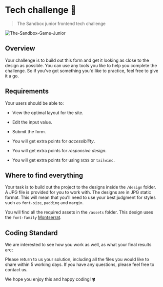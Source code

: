 # Tech challenge 🐥

> The Sandbox junior frontend tech challenge

![The-Sandbox-Game-Junior](https://user-images.githubusercontent.com/5159921/196346665-4433e43e-9920-4bf2-aab8-15bdf259dfc3.jpg)

## Overview

Your challenge is to build out this form and get it looking as close to the design as possible.
You can use any tools you like to help you complete the challenge. So if you've got something you'd like to practice, feel free to give it a go.

## Requirements

Your users should be able to:

- View the optimal layout for the site.
- Edit the input value.
- Submit the form.

- You will get extra points for _accessibility_.
- You will get extra points for _responsive design_.
- You will get extra points for using `SCSS` or `tailwind`.

## Where to find everything

Your task is to build out the project to the designs inside the `/design` folder. A JPG file is provided for you to work with.
The designs are in JPG static format. This will mean that you'll need to use your best judgment for styles such as `font-size`, `padding` and `margin`.

You will find all the required assets in the `/assets` folder.
This design uses the `font-family` [Montserrat](https://fonts.google.com/specimen/Montserrat).

## Coding Standard

We are interested to see how you work as well, as what your final results are;

Please return to us your solution, including all the files you would like to share within 5 working days.
If you have any questions, please feel free to contact us.

We hope you enjoy this and happy coding! 🍀
